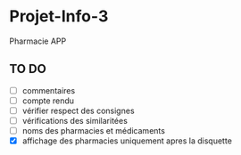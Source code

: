 # Projet-Info-3
Pharmacie APP

## TO DO

- [ ] commentaires
- [ ] compte rendu
- [ ] vérifier respect des consignes
- [ ] vérifications des similaritées
- [ ] noms des pharmacies et médicaments
- [x] affichage des pharmacies uniquement apres la disquette